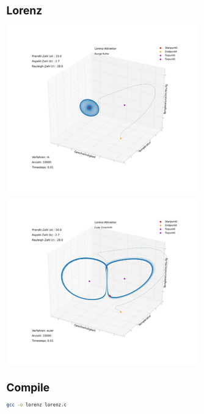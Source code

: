 # Lorenz

![Example](lorenz_rk.png)

![Example](lorenz_euler.png)

# Compile

```bash
gcc -o lorenz lorenz.c
```
